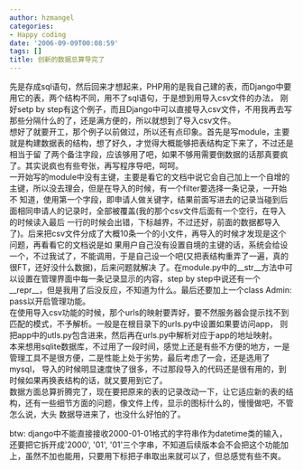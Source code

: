 ```yaml
---
author: hzmangel
categories:
- Happy coding
date: '2006-09-09T00:08:59'
tags: []
title: 创新的数据总算导完了
---
```

先是存成sql语句，然后回来才想起来，PHP用的是我自己建的表，而Django中要用它的表，两个结构不同，用不了sql语句，于是想到用导入csv文件的办法，
刚好setp by step有这个例子，而且Django中可以直接导入csv文件，不用我再去写那些分隔什么的了，还是满方便的，所以就想到了导入csv文件。  
想好了就要开工，那个例子以前做过，所以还有点印象。首先是写module，主要就是构建数据表的结构，想了好久，才觉得大概能够把表结构定下来了，不过还是相当于留
了两个备注字段，应该够用了吧，如果不够用需要倒数据的话那真要疯了。其实说疯也有些夸张，再写程序导吧，呵呵。  
一开始写的module中没有主键，主要是看它的文档中说它会自己加上一个自增的主键，所以没去理会，但是在导入的时候，有一个filter要选择一条记录，一开始不
知道，使用第一个字段，即申请人做关键字，结果前面写进去的记录当碰到后面相同申请人的记录时，全部被覆盖(我的那个csv文件后面有一个空行，在导入的时候读入最后
一行的时候会出错，下标越界，不过还好，前面的数据都导入了)。后来把csv文件分成了大概10条一个的小文件，再导入的时候才发现是这个问题，再看看它的文档说是如
果用户自己没有设置自境的主键的话，系统会给设一个，不过我试了，不能调用，于是自己设一个吧(又把表结构重弄了一遍，真的很FT，还好没什么数据)，后来问题就解决
了。在module.py中的__str__方法中可以设置在管理界面中每一条记录显示的内容，step by
step中说还有一个__repr__，但是我用了后没反应，不知道为什么。最后还要加上一个class Admin: pass以开启管理功能。  
在使用导入csv功能的时候，那个urls的映射要弄好，要不然服务器会提示找不到匹配的模式，不予解析。一般是在根目录下的urls.py中设置如果要访问app，
则把app中的utls.py包含进来，然后再在urls.py中解析对应于app的地址映射。  
本来想用sqlite数据库，不过用了一段时间，感觉上还是有些不方便的地方，一是管理工具不是很方便，二是性能上处于劣势，最后考虑了一会，还是选用了mysql，
导入的时候明显速度快了很多，不过那段导入的代码还是很有用的，到时候如果再换表结构的话，就又要用到它了。  
数据方面总算折腾完了，现在要把原来的表的记录改动一下，让它适应新的表的结构，还有一些细节方面的问题，像文件上传，显示的图标什么的，慢慢做吧，不管怎么说，大头
数据导进来了，也没什么好怕的了。

btw: django中不能直接接收2000-01-01格式的字符串作为datetime类的输入，还要把它拆开成'2000', '01',
'01'三个字串，不知道后续版本会不会把这个功能加上，虽然不加也能用，只要用下标把子串取出来就可以了，但总感觉有些不爽。